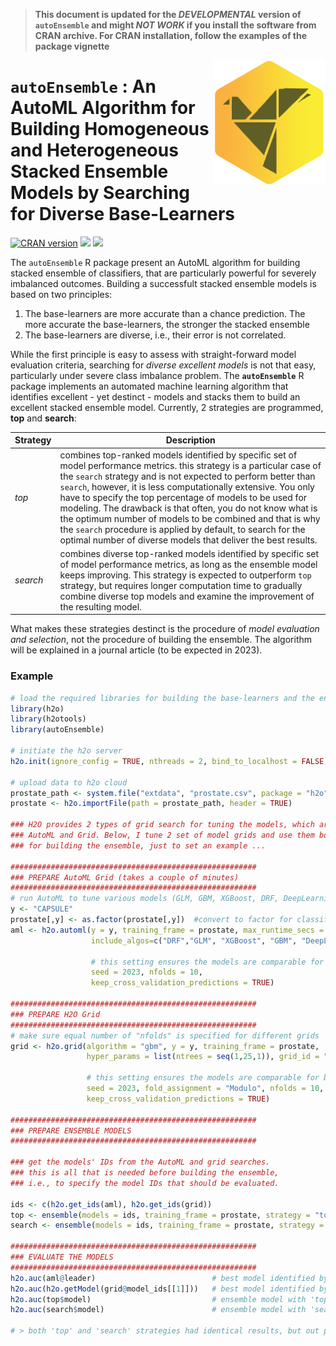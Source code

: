 > __This document is updated for the _DEVELOPMENTAL_ version of `autoEnsemble` and might _NOT WORK_ if you install the software from CRAN archive. For CRAN installation, follow the examples of the package vignette__

<a href="https://github.com/haghish/autoEnsemble"><img src='man/figures/logo_noname.png' align="right" height="200" /></a>
  
  `autoEnsemble` : An AutoML Algorithm for Building Homogeneous and Heterogeneous Stacked Ensemble Models by Searching for Diverse Base-Learners
==========================================================================================================================================

[![CRAN version](http://www.r-pkg.org/badges/version/autoEnsemble?color=f29e02)](https://cran.r-project.org/package=autoEnsemble)  [![](https://cranlogs.r-pkg.org/badges/grand-total/autoEnsemble?color=f2c602)](https://cran.r-project.org/package=autoEnsemble) [![](man/figures/manual.svg)](https://CRAN.R-project.org/package=autoEnsemble)

The `autoEnsemble` R package present an AutoML algorithm for building stacked ensemble of classifiers, that are particularly powerful for severely imbalanced outcomes. Building a successfult stacked ensemble models is based on two principles:
  
1. The base-learners are more accurate than a chance prediction. The more accurate the base-learners, the stronger the stacked ensemble
2. The base-learners are diverse, i.e., their error is not correlated. 

While the first principle is easy to assess with straight-forward model evaluation criteria, searching for _diverse excellent models_ is not that easy, particularly under severe class imbalance problem. The **`autoEnsemble`** R package implements an automated machine learning algorithm that identifies excellent - yet destinct - models and stacks them to build an excellent stacked ensemble model. Currently, 2 strategies are programmed, __top__ and __search__:

Strategy    | Description
----------- | -----------
_top_       | combines top-ranked models identified by specific set of model performance metrics. this strategy is a particular case of the `search` strategy and is not expected to perform better than `search`, however, it is less computationally extensive. You only have to specify the top percentage of models to be used for modeling. The drawback is that often, you do not know what is the optimum number of models to be combined and that is why the `search` procedure is applied by default, to search for the optimal number of diverse models that deliver the best results. 
_search_    | combines diverse top-ranked models identified by specific set of model performance metrics, as long as the ensemble model keeps improving. This strategy is expected to outperform `top` strategy, but requires longer computation time to gradually combine diverse top models and examine the improvement of the resulting model. 


What makes these strategies destinct is the procedure of _model evaluation and selection_, not the procedure of building the ensemble. The algorithm will be explained in a journal article (to be expected in 2023). 

### Example

```R
# load the required libraries for building the base-learners and the ensemble models
library(h2o)
library(h2otools)
library(autoEnsemble)

# initiate the h2o server
h2o.init(ignore_config = TRUE, nthreads = 2, bind_to_localhost = FALSE, insecure = TRUE)

# upload data to h2o cloud
prostate_path <- system.file("extdata", "prostate.csv", package = "h2o")
prostate <- h2o.importFile(path = prostate_path, header = TRUE)

### H2O provides 2 types of grid search for tuning the models, which are 
### AutoML and Grid. Below, I tune 2 set of model grids and use them both 
### for building the ensemble, just to set an example ... 

#######################################################
### PREPARE AutoML Grid (takes a couple of minutes)
#######################################################
# run AutoML to tune various models (GLM, GBM, XGBoost, DRF, DeepLearning) for 120 seconds
y <- "CAPSULE"
prostate[,y] <- as.factor(prostate[,y])  #convert to factor for classification
aml <- h2o.automl(y = y, training_frame = prostate, max_runtime_secs = 30, 
                  include_algos=c("DRF","GLM", "XGBoost", "GBM", "DeepLearning"),
                  
                  # this setting ensures the models are comparable for building a meta learner
                  seed = 2023, nfolds = 10, 
                  keep_cross_validation_predictions = TRUE)

#######################################################
### PREPARE H2O Grid 
#######################################################
# make sure equal number of "nfolds" is specified for different grids
grid <- h2o.grid(algorithm = "gbm", y = y, training_frame = prostate,
                 hyper_params = list(ntrees = seq(1,25,1)), grid_id = "ensemble_grid",
                 
                 # this setting ensures the models are comparable for building a meta learner
                 seed = 2023, fold_assignment = "Modulo", nfolds = 10, 
                 keep_cross_validation_predictions = TRUE)

#######################################################
### PREPARE ENSEMBLE MODELS
#######################################################

### get the models' IDs from the AutoML and grid searches.
### this is all that is needed before building the ensemble,
### i.e., to specify the model IDs that should be evaluated.

ids <- c(h2o.get_ids(aml), h2o.get_ids(grid))
top <- ensemble(models = ids, training_frame = prostate, strategy = "top")
search <- ensemble(models = ids, training_frame = prostate, strategy = "search")

#######################################################
### EVALUATE THE MODELS
#######################################################
h2o.auc(aml@leader)                          # best model identified by h2o.automl
h2o.auc(h2o.getModel(grid@model_ids[[1]]))   # best model identified by grid search
h2o.auc(top$model)                           # ensemble model with 'top' strategy
h2o.auc(search$model)                        # ensemble model with 'search' strategy

# > both 'top' and 'search' strategies had identical results, but out perform the grid search and AutoML search. Yet, this was a small dataset, and a quick test... 
```
